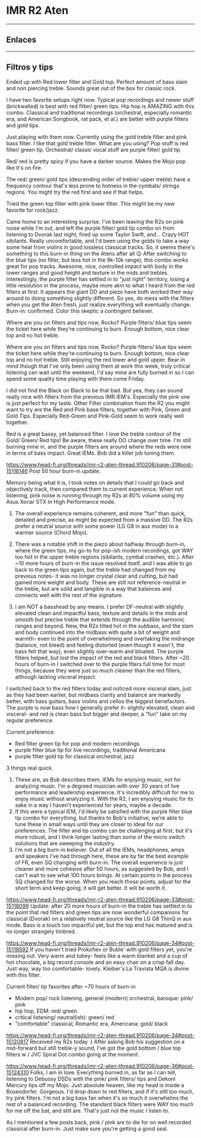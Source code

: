 # IMR R2 Aten

---

## Enlaces

---

## Filtros y tips

Ended up with Red lower filter and Gold top.
Perfect amount of bass slam and non piercing treble.
Sounds great out of the box for classic rock.

I have two favorite setups right now. Typical pop recordings and newer stuff (brickwalled) is best with red filter/ green tips. Hip hop is AMAZING with this combo.
Classical and traditional recordings (orchestral, especially romantic era, and American Songbook, rat pack, et al.) are better with purple filters and gold tips.

Just playing with them now. Currently using the gold treble filter and pink bass filter. I like that gold treble filter. What are you using? 
Pop stuff is red filter/ green tip. Orchestral/ classic vocal stuff are purple filter/ gold tip

Red/ red is pretty spicy if you have a darker source. Makes the Mojo pop like it's on fire. 
 
The red/ green/ gold tips (descending order of treble/ upper treble) have a frequency contour that's less prone to hotness in the cymbals/ strings regions. You might try the red first and see if that helps. 
 
Tried the green top filter with pink lower filter.
This might be my new favorite for rock/jazz.

Came home to an interesting surprise. I've been leaving the R2s on pink noise while I'm out, and left the purple filter/ gold tip combo on from listening to Dvorak last night, fired up some Taylor Swift, and...
Crazy HOT sibilants. Really uncomfortable, and I'd been using the golds to take a way some heat from violins in good lossless classical tracks.
So, it seems there's something to this burn-in thing on the Atens after all :wink:
After switching to the blue tips (no filter, but less hot in the 9k-10k range), this combo works great for pop tracks. Awesome, nice, controlled impact with body in the lower ranges and good height and texture in the mids and trebles. Interestingly, the purple filter has settled in to "just right" territory, losing a little resolution in the process, maybe more akin to what I heard from the red filters at first. It appears the giant DD and piezo have both worked their way around to doing something slightly different.
So yes, do mess with the filters when you get the Aten fresh, just realize everything will eventually change. Burn-in: confirmed. Color this skeptic a contingent believer.

Where are you on filters and tips now, Rocko? Purple filters/ blue tips seem the ticket here while they're continuing to burn. Enough bottom, nice clear top and no hot treble. 

Where are you on filters and tips now, Rocko? Purple filters/ blue tips seem the ticket here while they're continuing to burn. Enough bottom, nice clear top and no hot treble.
Still enjoying the red lower and gold upper. Bear in mind though that I've only been using them at work this week, truly critical listening can wait until the weekend, I'd say mine are fully burned in so I can spend some quality time playing with them come Friday.

I did not find the Black on Black to be that bad. But yea, they can sound really nice with filters from the previous IMR IEM's. Especially the pink one is just perfect for my taste.
Other Filter combination from the R2 you might want to try are the Red and Pink base filters, together with Pink, Green and Gold Tips. Especially Red-Green and Pink-Gold seem to work really well together. 

Red is a great bassy, yet balanced filter. I love the treble contour of the Gold/ Green/ Red tips!
Be aware, these really DO change over time. I'm still burning mine in, and the purple filters are around where the reds were new in terms of bass impact. Great IEMs. Bob did a killer job tuning them.

<https://www.head-fi.org/threads/imr-r2-aten-thread.910206/page-31#post-15116146>
Post 50 hour burn-in update.

Memory being what it is, I took notes on details that I could go back and objectively track, then compared them to current experience. When not listening, pink noise is running through my R2s at 80% volume using my Asus Xonar STX in High Performance mode.

1. The overall experience remains coherent, and more "fun" than quick, detailed and precise, as might be expected from a massive DD. The R2s prefer a neutral source with some power (LG G8 in aux mode) to a warmer source (Chord Mojo).

2. There was a notable shift in the piezo about halfway through burn-in, where the green tips, my go-to for pop-ish modern recordings, got WAY too hot in the upper treble regions (sibilants, cymbal crashes, etc.). After ~10 more hours of burn-in the issue resolved itself, and I was able to go back to the green tips again, but the treble had changed from my previous notes- it was no longer crystal clear and cutting, but had gained more weight and body. These are still not reference-neutral in the treble, but are solid and tangible in a way that balances and connects well with the rest of the signature.

3. I am NOT a basshead by any means. I prefer DF-neutral with slightly elevated clean and impactful bass, texture and details in the mids and smooth but precise treble that extends through the audible harmonic ranges and beyond. New, the R2s tilted hot in the subbass, and the slam and body continued into the midbass with quite a bit of weight and warmth- even to the point of overwhelming and overtaking the midrange (balance, not bleed) and feeling distorted (even though it wasn't, the bass felt that way), even slightly over-warm and bloated. The purple filters helped, but lost the impact of the red and black filters. After ~20 hours of burn-in I switched over to the purple flters full time for most things, because they were just so much cleaner than the red filters, although lacking visceral impact.

I switched back to the red filters today and noticed more visceral slam, just as they had been earlier, but midbass clarity and balance are markedly better, with bass guitars, bass violins and cellos the biggest benefactors. The purple is now bass how I generally prefer it- slightly elevated, clean and visceral- and red is clean bass but bigger and deeper, a "fun" take on my regular preference.

Current preference:

* Red filter green tip for pop and modern recordings
* purple filter blue tip for live recordings, traditional Americana
* purple filter gold tip for classical orchestral, jazz

3 things real quick.

1. These are, as Bob describes them, IEMs for enjoying music, not for analyzing music. I'm a degreed musician with over 30 years of live performance and leadership experience. It's incredibly difficult for me to enjoy music without analyzing it. With the R2, I am enjoying music for its sake in a way I haven't experienced for years, maybe a decade.
2. If this were a typical IEM, I'd likely be satisfied with the purple filter blue tip combo for everything, but thanks to Bob's initiative, we're able to tune these in small ways until they are closer to ideal for our preferences. The filter and tip combo can be challenging at first, but it's more robust, and I think longer lasting than some of the micro switch solutions that are sweeping the industry.
3. I'm not a big burn-in believer. Out of all the IEMs, headphones, amps and speakers I've had through here, these are by far the best example of FR, even SQ changing with burn-in. The overall experience is just cleaner and more cohesive after 50 hours, as suggested by Bob, and I can't wait to see what 100 hours brings. At certain points in the process SQ changed for the worse. When you reach those points, adjust for the short term and keep going; it will get better. It will be worth it.

<https://www.head-fi.org/threads/imr-r2-aten-thread.910206/page-33#post-15118099>
 Update: after 20 more hours of burn-in the treble has settled in to the point that red filters and green tips are now wonderful companions for classical (Dvorak) on a relatively neutral source like the LG G8 ThinQ in aux mode. Bass is a touch too impactful yet, but the top end has matured and is no longer strangely timbred.

 <https://www.head-fi.org/threads/imr-r2-aten-thread.910206/page-34#post-15118592>
If you haven't tried Prokofiev or Buble' with gold filters yet, you're missing out. Very warm and tubey- feels like a warm blanket and a cup of hot chocolate, a big record console and an easy chair on a crisp fall day. Just way, way too comfortable- lovely. Kleiber's La Traviata MQA is divine with this filter.

Current filter/ tip favorites after ~70 hours of burn-in
* Modern pop/ rock listening, general (modern) orchestral, baroque: pink/ pink
* hip hop, EDM: red/ green
* critical listening/ neutral(ish): green/ red
* "comfortable" classical, Romantic era, Americana: gold/ black

<https://www.head-fi.org/threads/imr-r2-aten-thread.910206/page-34#post-15120817>
Received my R2s today :) After asking Bob his suggestion on a mid-forward but still treble-y sound, I've got the gold bottom / blue top filters w / JVC Spiral Dot combo going at the moment. 

<https://www.head-fi.org/threads/imr-r2-aten-thread.910206/page-36#post-15124310>
Folks, I am in love. Everything burned in, as far as I can tell, listening to Debussy DSDs with the pink/ pink filters/ tips and Dekoni Mercury tips off my Mojo. Just absolute heaven, like my head is inside a Bosendorfer. Gorgeous.
I'd drop down to red filters, and if it's still too much, try pink filters. I'm not a big bass fan when it's so much it overwhelms the rest of a balanced recording. The standard black filters were WAY too much for me off the bat, and still are. That's just not the music I listen to.

As I mentioned a few posts back, pink / pink are to die for on well recorded classical after burn-in. Just make sure you're getting a good seal.



